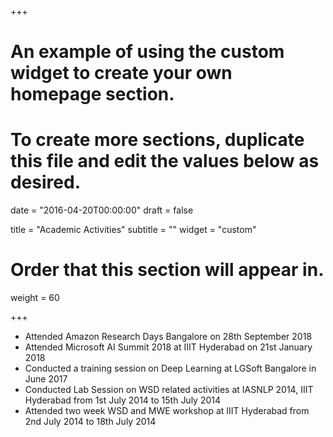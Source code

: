 +++
# An example of using the custom widget to create your own homepage section.
# To create more sections, duplicate this file and edit the values below as desired.

date = "2016-04-20T00:00:00"
draft = false

title = "Academic Activities"
subtitle = ""
widget = "custom"

# Order that this section will appear in.
weight = 60

+++

* Attended Amazon Research Days Bangalore on 28th September 2018
* Attended Microsoft AI Summit 2018 at IIIT Hyderabad on 21st January 2018
* Conducted a training session on Deep Learning at LGSoft Bangalore in June 2017
* Conducted Lab Session on WSD related activities at IASNLP 2014, IIIT Hyderabad from 1st July 2014 to 15th July 2014
* Attended two week WSD and MWE workshop at IIIT Hyderabad from 2nd July 2014 to 18th July 2014

